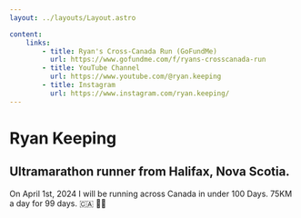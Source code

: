 ```yaml
---
layout: ../layouts/Layout.astro

content:
    links:
        - title: Ryan's Cross-Canada Run (GoFundMe)
          url: https://www.gofundme.com/f/ryans-crosscanada-run
        - title: YouTube Channel
          url: https://www.youtube.com/@ryan.keeping
        - title: Instagram
          url: https://www.instagram.com/ryan.keeping/
---
```


# Ryan Keeping

## Ultramarathon runner from Halifax, Nova Scotia.

On April 1st, 2024 I will be running across Canada in under 100 Days. 75KM a day for 99 days. 🇨🇦 🏃🏼
